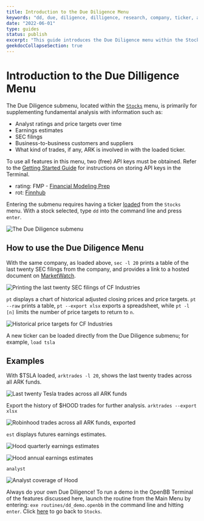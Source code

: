 ```yaml
---
title: Introduction to the Due Diligence Menu
keywords: "dd, due, diligence, dilligence, research, company, ticker, analyst, rating, rot, pt, est, sec, supplier, customer, arktrades, ratings, analysts, filings, form, forms, customers, suppliers"
date: "2022-06-01"
type: guides
status: publish
excerpt: "This guide introduces the Due Diligence menu within the Stocks menu, explains the features briefly, then provides examples."
geekdocCollapseSection: true
---
```


<h1>Introduction to the Due Dilligence Menu</h1>

The Due Diligence submenu, located within the <a href="https://openbb-finance.github.io/OpenBBTerminal/terminal/stocks/" target="_blank">`Stocks`</a> menu, is primarily for supplementing fundamental analysis with information such as:

  - Analyst ratings and price targets over time
  - Earnings estimates
  - SEC filings
  - Business-to-business customers and suppliers
  - What kind of trades, if any, ARK is involved in with the loaded ticker.

To use all features in this menu, two (free) API keys must be obtained. Refer to the <a href="https://openbb-finance.github.io/OpenBBTerminal/terminal/#accessing-other-sources-of-data-via-api-keys" target="_blank">Getting Started Guide</a> for instructions on storing API keys in the Terminal.

  - rating: FMP - <a href="https://site.financialmodelingprep.com/developer/docs/" target="_blank">Financial Modeling Prep</a>
  - rot: <a href="https://finnhub.io/" target="_blank">Finnhub</a>

Entering the submenu requires having a ticker <a href="https://openbb-finance.github.io/OpenBBTerminal/terminal/#explanation-of-commands" target="_blank">loaded</a> from the `Stocks` menu. With a stock selected, type `dd` into the command line and press `enter`.

![The Due Diligence submenu](dd1.png)<br>

<h2>How to use the Due Diligence Menu</h2>

With the same company, as loaded above, `sec -l 20` prints a table of the last twenty SEC filings from the company, and provides a link to a hosted document on <a href="https://marketwatch.com" target="_blank">MarketWatch</a>.

![Printing the last twenty SEC filings of CF Industries](dd_sec1.png)<br>

`pt` displays a chart of historical adjusted closing prices and price targets. `pt --raw` prints a table, `pt --export xlsx` exports a spreadsheet, while `pt -l [n]` limits the number of price targets to return to `n`.

![Historical price targets for CF Industries](dd_pt1.png)<br>

A new ticker can be loaded directly from the Due Diligence submenu; for example, `load tsla`

<h2>Examples</h2>

With $TSLA loaded, `arktrades -l 20`, shows the last twenty trades across all ARK funds.

![Last twenty Tesla trades across all ARK funds](dd_arktrades1.png)<br>

Export the history of $HOOD trades for further analysis. `arktrades --export xlsx`

![Robinhood trades across all ARK funds, exported](dd_arktrades2.png)<br>

`est` displays futures earnings estimates.

![Hood quarterly earnings estimates](dd_est2.png)

![Hood annual earnings estimates](dd_est1.png)<br>

`analyst`

![Analyst coverage of Hood](dd_analyst.png)<br>

Always do your own Due Diligence! To run a demo in the OpenBB Terminal of the features discussed here, launch the routine from the Main Menu by entering: `exe routines/dd_demo.openbb` in the command line and hitting `enter`. Click <a href="https://openbb-finance.github.io/OpenBBTerminal/terminal/stocks/" target="_blank">here</a> to go back to `Stocks`.
